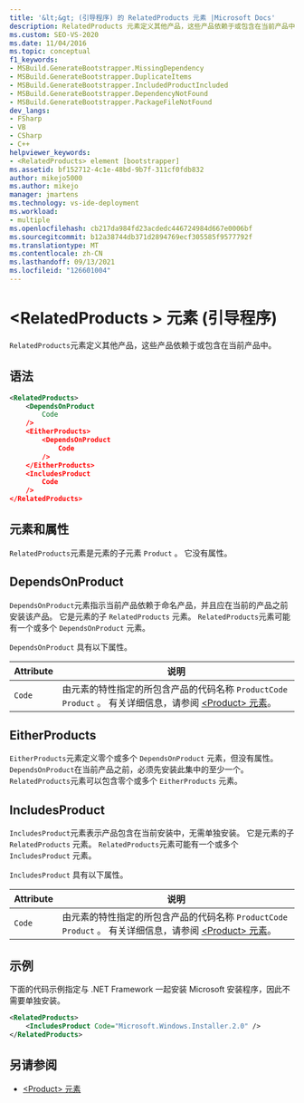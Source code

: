 ```yaml
---
title: '&lt;&gt; (引导程序) 的 RelatedProducts 元素 |Microsoft Docs'
description: RelatedProducts 元素定义其他产品，这些产品依赖于或包含在当前产品中。
ms.custom: SEO-VS-2020
ms.date: 11/04/2016
ms.topic: conceptual
f1_keywords:
- MSBuild.GenerateBootstrapper.MissingDependency
- MSBuild.GenerateBootstrapper.DuplicateItems
- MSBuild.GenerateBootstrapper.IncludedProductIncluded
- MSBuild.GenerateBootstrapper.DependencyNotFound
- MSBuild.GenerateBootstrapper.PackageFileNotFound
dev_langs:
- FSharp
- VB
- CSharp
- C++
helpviewer_keywords:
- <RelatedProducts> element [bootstrapper]
ms.assetid: bf152712-4c1e-48bd-9b7f-311cf0fdb832
author: mikejo5000
ms.author: mikejo
manager: jmartens
ms.technology: vs-ide-deployment
ms.workload:
- multiple
ms.openlocfilehash: cb217da984fd23acdedc446724984d667e0006bf
ms.sourcegitcommit: b12a38744db371d2894769ecf305585f9577792f
ms.translationtype: MT
ms.contentlocale: zh-CN
ms.lasthandoff: 09/13/2021
ms.locfileid: "126601004"
---
```

# <a name="ltrelatedproductsgt-element-bootstrapper"></a>&lt;RelatedProducts &gt; 元素 (引导程序) 
`RelatedProducts`元素定义其他产品，这些产品依赖于或包含在当前产品中。

## <a name="syntax"></a>语法

```xml
<RelatedProducts>
    <DependsOnProduct
        Code
    />
    <EitherProducts>
        <DependsOnProduct
            Code
        />
    </EitherProducts>
    <IncludesProduct
        Code
    />
</RelatedProducts>
```

## <a name="elements-and-attributes"></a>元素和属性
 `RelatedProducts`元素是元素的子元素 `Product` 。 它没有属性。

## <a name="dependsonproduct"></a>DependsOnProduct
 `DependsOnProduct`元素指示当前产品依赖于命名产品，并且应在当前的产品之前安装该产品。 它是元素的子 `RelatedProducts` 元素。 `RelatedProducts`元素可能有一个或多个 `DependsOnProduct` 元素。

 `DependsOnProduct` 具有以下属性。

|Attribute|说明|
|---------------|-----------------|
|`Code`|由元素的特性指定的所包含产品的代码名称 `ProductCode` `Product` 。 有关详细信息，请参阅 [\<Product> 元素](../deployment/product-element-bootstrapper.md)。|

## <a name="eitherproducts"></a>EitherProducts
 `EitherProducts`元素定义零个或多个 `DependsOnProduct` 元素，但没有属性。 `DependsOnProduct`在当前产品之前，必须先安装此集中的至少一个。 `RelatedProducts`元素可以包含零个或多个 `EitherProducts` 元素。

## <a name="includesproduct"></a>IncludesProduct
 `IncludesProduct`元素表示产品包含在当前安装中，无需单独安装。 它是元素的子 `RelatedProducts` 元素。 `RelatedProducts`元素可能有一个或多个 `IncludesProduct` 元素。

 `IncludesProduct` 具有以下属性。

|Attribute|说明|
|---------------|-----------------|
|`Code`|由元素的特性指定的所包含产品的代码名称 `ProductCode` `Product` 。 有关详细信息，请参阅 [\<Product> 元素](../deployment/product-element-bootstrapper.md)。|

## <a name="example"></a>示例
 下面的代码示例指定与 .NET Framework 一起安装 Microsoft 安装程序，因此不需要单独安装。

```xml
<RelatedProducts>
    <IncludesProduct Code="Microsoft.Windows.Installer.2.0" />
</RelatedProducts>
```

## <a name="see-also"></a>另请参阅
- [\<Product> 元素](../deployment/product-element-bootstrapper.md)